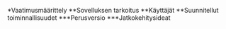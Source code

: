 *Vaatimusmäärittely
**Sovelluksen tarkoitus
**Käyttäjät
**Suunnitellut toiminnallisuudet
***Perusversio
***Jatkokehitysideat
